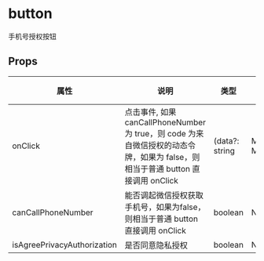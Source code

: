 # button

手机号授权按钮

## Props

| 属性 | 说明 | 类型 | 是否必填 | 默认值 |
| ---- | ----------- | ---- | ---- | ---- |
| onClick | 点击事件, 如果 canCallPhoneNumber 为 true，则 code 为来自微信授权的动态令牌，如果为 false，则相当于普通 button 直接调用 onClick | (data?: string | MouseEvent<Element, MouseEvent>) => void  | Yes  | --
| canCallPhoneNumber | 能否调起微信授权获取手机号，如果为false，则相当于普通 button 直接调用 onClick | boolean  | No  | true
| isAgreePrivacyAuthorization | 是否同意隐私授权 | boolean  | No  | false
